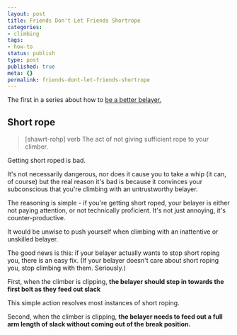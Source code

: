 ```yaml
---
layout: post
title: Friends Don't Let Friends Shortrope
categories:
- climbing
tags:
- how-to
status: publish
type: post
published: true
meta: {}
permalink: friends-dont-let-friends-shortrope
---
```


The first in a series about how to [be a better belayer.](https://josh.works/how-to-be-an-awesome-belayer)

## Short rope

>  [shawrt-rohp] 
> verb
> The act of not giving sufficient rope to your climber.

Getting short roped is bad. 

It's not necessarily dangerous, nor does it cause you to take a whip (it can, of course) but the real reason it's bad is because it convinces your subconscious that you're climbing with an untrustworthy belayer. 

The reasoning is simple - if you're getting short roped, your belayer is either not paying attention, or not technically proficient. It's not just annoying, it's counter-productive.

It would be unwise to push yourself when climbing with an inattentive or unskilled belayer.

The good news is this: if your belayer actually wants to stop short roping you, there is an easy fix. (If your belayer doesn't care about short roping you, stop climbing with them. Seriously.)

First, when the climber is clipping, **the belayer should step in towards the first bolt as they feed out slack**

This simple action resolves most instances of short roping.

Second, when the climber is clipping, **the belayer needs to feed out a full arm length of slack without coming out of the break position.**
